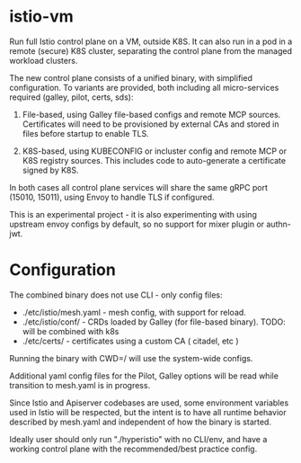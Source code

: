 # istio-vm

Run full Istio control plane on a VM, outside K8S. It can also run in a pod in a remote (secure) K8S cluster, separating
the control plane from the managed workload clusters.

The new control plane consists of a unified binary, with simplified configuration. To variants are provided, both
including all micro-services required (galley, pilot, certs, sds):

1. File-based, using Galley file-based configs and remote MCP sources. Certificates will need to be 
provisioned by external CAs and stored in files before startup to enable TLS.

2. K8S-based, using KUBECONFIG or incluster config and remote MCP or K8S registry sources. This includes
code to auto-generate a certificate signed by K8S.

In both cases all control plane services will share the same gRPC port (15010, 15011), using Envoy to handle
TLS if configured. 

This is an experimental project - it is also experimenting with using upstream envoy configs by default, so no support 
for mixer plugin or authn-jwt.  

# Configuration

The combined binary does not use CLI - only config files:

- ./etc/istio/mesh.yaml - mesh config, with support for reload. 
- ./etc/istio/conf/ - CRDs loaded by Galley (for file-based binary). TODO: will be combined with k8s
- ./etc/certs/ - certificates using a custom CA ( citadel, etc )

Running the binary with CWD=/ will use the system-wide configs.

Additional yaml config files for the Pilot, Galley options will be read while transition to mesh.yaml is in progress.

Since Istio and Apiserver codebases are used, some environment variables used in Istio will be respected, but 
the intent is to have all runtime behavior described by mesh.yaml and independent of how the binary is started.

Ideally user should only run "./hyperistio" with no CLI/env, and have a working control plane with the 
recommended/best practice config. 



